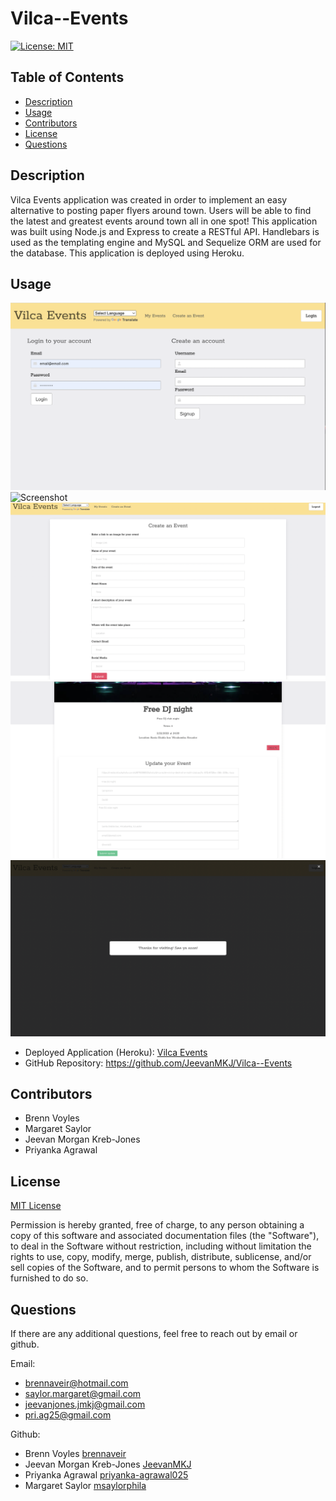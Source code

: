 # Vilca--Events

[![License: MIT](https://img.shields.io/badge/License-MIT-yellow.svg)](https://opensource.org/licenses/MIT)

## Table of Contents 

- [Description](#description)
- [Usage](#usage)
- [Contributors](#contributors)
- [License](#license)
- [Questions](#questions)


## Description
Vilca Events application was created in order to implement an easy alternative to posting paper flyers around town. Users will be able to find the latest and greatest events around town all in one spot! This application was built using Node.js and Express to create a RESTful API. Handlebars is used as the templating engine and MySQL and Sequelize ORM are used for the database. This application is deployed using Heroku.


## Usage
![Screenshot](public/assets/login.png)
![Screenshot](public/assets/homepage.png)
![Screenshot](public/assets/create.png)
![Screenshot](public/assets/update.png)
![Screenshot](public/assets/signout.png)

+ Deployed Application (Heroku): [Vilca Events](https://glacial-escarpment-38096.herokuapp.com/)
+ GitHub Repository: https://github.com/JeevanMKJ/Vilca--Events



## Contributors
+ Brenn Voyles
+ Margaret Saylor
+ Jeevan Morgan Kreb-Jones
+ Priyanka Agrawal

## License
[MIT License](https://spdx.org/licenses/MIT.html)

Permission is hereby granted, free of charge, to any person obtaining a copy
of this software and associated documentation files (the "Software"), to deal
in the Software without restriction, including without limitation the rights
to use, copy, modify, merge, publish, distribute, sublicense, and/or sell
copies of the Software, and to permit persons to whom the Software is
furnished to do so.

## Questions 
If there are any additional questions, feel free to reach out by email or github.

Email: 
+ [brennaveir@hotmail.com](mailto:brennaveir@hotmail.com)
+ [saylor.margaret@gmail.com](mailto:saylor.margaret@gmail.com)
+ [jeevanjones.jmkj@gmail.com](mailto:jeevanjones.jmkj@gmail.com)
+ [pri.ag25@gmail.com](mailto:pri.ag25@gmail.com)


Github: 
- Brenn Voyles [brennaveir](https://github.com/brennaveir)
- Jeevan Morgan Kreb-Jones [JeevanMKJ](https://github.com/JeevanMKJ)
- Priyanka Agrawal [priyanka-agrawal025](https://github.com/priyanka-agrawal025)
- Margaret Saylor [msaylorphila](https://github.com/msaylorphila)

